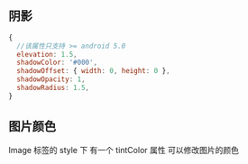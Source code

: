 ## 阴影

```js
{
  //该属性只支持 >= android 5.0
  elevation: 1.5,
  shadowColor: '#000',
  shadowOffset: { width: 0, height: 0 },
  shadowOpacity: 1,
  shadowRadius: 1.5,
}
```

## 图片颜色

Image 标签的 style 下 有一个 tintColor 属性 可以修改图片的颜色
